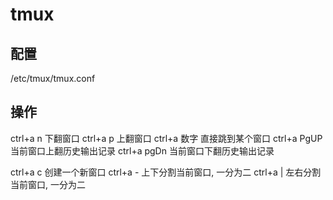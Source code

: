 tmux
======

配置
------------
/etc/tmux/tmux.conf

操作
------------
ctrl+a  n 下翻窗口
ctrl+a  p 上翻窗口
ctrl+a  数字  直接跳到某个窗口
ctrl+a  PgUP 当前窗口上翻历史输出记录
ctrl+a  pgDn 当前窗口下翻历史输出记录

ctrl+a  c   创建一个新窗口
ctrl+a  -   上下分割当前窗口, 一分为二
ctrl+a  |   左右分割当前窗口, 一分为二
